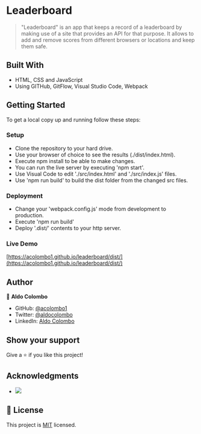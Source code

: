 # Leaderboard
> "Leaderboard" is an app that keeps a record of a leaderboard by making use of a site that provides an API for that purpose. It allows to add and remove scores from different browsers or locations and keep them safe.

## Built With

- HTML, CSS and JavaScript
- Using GITHub, GitFlow, Visual Studio Code, Webpack

## Getting Started

To get a local copy up and running follow these steps:

### Setup

- Clone the repository to your hard drive.
- Use your browser of choice to see the results (./dist/index.html).
- Execute npm install to be able to make changes.
- You can run the live server by executing 'npm start'.
- Use Visual Code to edit './src/index.html' and './src/index.js' files.
- Use 'npm run build' to build the dist folder from the changed src files.
### Deployment

- Change your 'webpack.config.js' mode from development to production.
- Execute 'npm run build'
- Deploy '.dist/' contents to your http server.
### Live Demo

[https://acolombo1.github.io/leaderboard/dist/](https://acolombo1.github.io/leaderboard/dist/)
## Author

👤 **Aldo Colombo**

- GitHub: [@acolombo1](https://github.com/acolombo1)
- Twitter: [@aldocolombo](https://twitter.com/aldocolombo)
- LinkedIn: [Aldo Colombo](https://www.linkedin.com/in/aldo-colombo-2156009)
## Show your support

Give a ⭐️ if you like this project!
## Acknowledgments

- ![](https://img.shields.io/badge/Microverse-blueviolet)

## 📝 License

This project is [MIT](./LICENSE) licensed.
